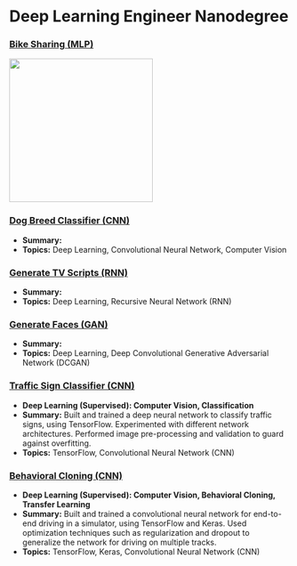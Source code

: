 # Deep Learning Engineer Nanodegree

### [Bike Sharing (MLP)](https://github.com/jquickgh/bike-sharing-mlp)

<img src="https://github.com/jquickgh/bike-sharing-mlp/blob/master/lime-bike.jpg" width="258">

### [Dog Breed Classifier (CNN)](https://github.com/jquickgh/dog-breed-classifier-cnn)
 - **Summary:** 
 - **Topics:** Deep Learning, Convolutional Neural Network, Computer Vision
 
### [Generate TV Scripts (RNN)](https://github.com/jquickgh/generate-tv-scripts-rnn)
 - **Summary:** 
 - **Topics:** Deep Learning, Recursive Neural Network (RNN)
 
### [Generate Faces (GAN)](https://github.com/jquickgh/generate-faces-gan)
 - **Summary:** 
 - **Topics:** Deep Learning, Deep Convolutional Generative Adversarial Network (DCGAN)
 
 
 
 
 
### [Traffic Sign Classifier (CNN)](https://github.com/jquickgh/traffic-sign-classifier-cnn)
 - **Deep Learning (Supervised): Computer Vision, Classification**
 - **Summary:** Built and trained a deep neural network to classify traffic signs, using TensorFlow. Experimented with different network architectures. Performed image pre-processing and validation to guard against overfitting.
 - **Topics:** TensorFlow, Convolutional Neural Network (CNN)
 
### [Behavioral Cloning (CNN)](https://github.com/jquickgh/behavioral-cloning-cnn)
 - **Deep Learning (Supervised): Computer Vision, Behavioral Cloning, Transfer Learning**
 - **Summary:** Built and trained a convolutional neural network for end-to-end driving in a simulator, using TensorFlow and Keras. Used optimization techniques such as regularization and dropout to generalize the network for driving on multiple tracks.
 - **Topics:** TensorFlow, Keras, Convolutional Neural Network (CNN)


 

 

